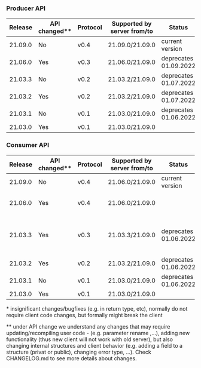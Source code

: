 ### Producer API

| Release      | API changed\*\* |  Protocol | Supported by server from/to | Status              |Comment|
| ------------ | ----------- | -------- | ------------------------- | --------------------- | ------- |
| 21.09.0      | No         |  v0.4     | 21.09.0/21.09.0           | current version              |beamline token for raw |
| 21.06.0      | Yes         |  v0.3     | 21.06.0/21.09.0           | deprecates 01.09.2022         |arbitrary characters|
| 21.03.3      | No          |  v0.2     | 21.03.2/21.09.0           | deprecates 01.07.2022        |bugfix in server|
| 21.03.2      | Yes         |  v0.2     | 21.03.2/21.09.0           | deprecates 01.07.2022        |bugfixes, add delete_stream|
| 21.03.1      | No          |  v0.1     | 21.03.0/21.09.0           | deprecates 01.06.2022   |bugfix in server|
| 21.03.0      | Yes         |  v0.1     | 21.03.0/21.09.0           |                 |          |

### Consumer API

| Release      | API changed\*\* |  Protocol | Supported by server from/to | Status         |Comment|
| ------------ | ----------- | --------- | ------------------------- | ---------------- | ------- |
| 21.09.0      | No         |  v0.4      | 21.06.0/21.09.0           | current version  | |
| 21.06.0      | Yes         |  v0.4     | 21.06.0/21.09.0           |   |arbitrary characters, bugfixes |
| 21.03.3      | Yes         |  v0.3     | 21.03.3/21.09.0           | deprecates 01.06.2022  |bugfix in server, error type for dublicated ack|
| 21.03.2      | Yes         |  v0.2     | 21.03.2/21.09.0           | deprecates 01.06.2022  |bugfixes, add delete_stream|
| 21.03.1      | No          |  v0.1     | 21.03.0/21.09.0           | deprecates 01.06.2022       |bugfix in server|
| 21.03.0      | Yes         |  v0.1     | 21.03.0/21.09.0           |                  |        |

\* insignificant changes/bugfixes (e.g. in return type, etc), normally do not require client code changes, but formally might break the client

\*\* under API change we understand any changes that may require updating/recompiling user code -
(e.g. parameter rename ,...),
adding new functionality (thus new client will not work with old server),
but also changing internal structures and client behavior (e.g. adding a field to a structure (privat or public), changing error type, ...).
Check CHANGELOG.md to see more details about changes.   
